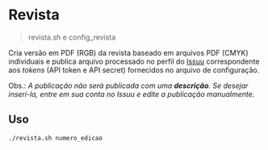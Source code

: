 # Revista

> revista.sh e config_revista

Cria versão em PDF (RGB) da revista baseado em arquivos PDF (CMYK) individuais e publica arquivo processado no perfil do [Issuu](http://issuu.com) correspondente aos *tokens* (API token e API secret) fornecidos no arquivo de configuração.

Obs.: *A publicação não será publicada com uma **descrição**. Se desejar inserí-la, entre em sua conta no Issuu e edite a publicação manualmente.*

## Uso

```
./revista.sh numero_edicao
```
